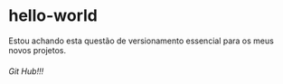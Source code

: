 # hello-world

Estou achando esta questão de versionamento essencial para os meus novos projetos.

###### Git Hub!!!
